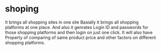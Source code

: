# shoping
It brings all shopping sites in one site
Basially it brings all shopping platforms at one place. And also it genrates Login ID and passwords for those shopping platforms and then login on just one click. 
It will also have Property of comparing of same product price and other factors on different shopping platforms.
